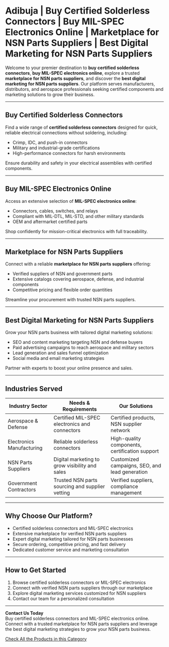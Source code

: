 # Adibuja | Buy Certified Solderless Connectors | Buy MIL-SPEC Electronics Online | Marketplace for NSN Parts Suppliers | Best Digital Marketing for NSN Parts Suppliers

Welcome to your premier destination to **buy certified solderless connectors**, **buy MIL-SPEC electronics online**, explore a trusted **marketplace for NSN parts suppliers**, and discover the **best digital marketing for NSN parts suppliers**. Our platform serves manufacturers, distributors, and aerospace professionals seeking certified components and marketing solutions to grow their business.

---

## Buy Certified Solderless Connectors

Find a wide range of **certified solderless connectors** designed for quick, reliable electrical connections without soldering, including:

- Crimp, IDC, and push-in connectors  
- Military and industrial-grade certifications  
- High-performance connectors for harsh environments  

Ensure durability and safety in your electrical assemblies with certified components.

---

## Buy MIL-SPEC Electronics Online

Access an extensive selection of **MIL-SPEC electronics online**:

- Connectors, cables, switches, and relays  
- Compliant with MIL-DTL, MIL-STD, and other military standards  
- OEM and aftermarket certified parts  

Shop confidently for mission-critical electronics with full traceability.

---

## Marketplace for NSN Parts Suppliers

Connect with a reliable **marketplace for NSN parts suppliers** offering:

- Verified suppliers of NSN and government parts  
- Extensive catalogs covering aerospace, defense, and industrial components  
- Competitive pricing and flexible order quantities  

Streamline your procurement with trusted NSN parts suppliers.

---

## Best Digital Marketing for NSN Parts Suppliers

Grow your NSN parts business with tailored digital marketing solutions:

- SEO and content marketing targeting NSN and defense buyers  
- Paid advertising campaigns to reach aerospace and military sectors  
- Lead generation and sales funnel optimization  
- Social media and email marketing strategies  

Partner with experts to boost your online presence and sales.

---

## Industries Served

| Industry Sector        | Needs & Requirements                           | Our Solutions                                    |
|------------------------|------------------------------------------------|--------------------------------------------------|
| Aerospace & Defense   | Certified MIL-SPEC electronics and connectors    | Certified products, NSN supplier network          |
| Electronics Manufacturing | Reliable solderless connectors                    | High-quality components, certification support   |
| NSN Parts Suppliers   | Digital marketing to grow visibility and sales    | Customized campaigns, SEO, and lead generation    |
| Government Contractors | Trusted NSN parts sourcing and supplier vetting   | Verified suppliers, compliance management         |

---

## Why Choose Our Platform?

- Certified solderless connectors and MIL-SPEC electronics  
- Extensive marketplace for verified NSN parts suppliers  
- Expert digital marketing tailored for NSN parts businesses  
- Secure ordering, competitive pricing, and fast delivery  
- Dedicated customer service and marketing consultation  

---

## How to Get Started

1. Browse certified solderless connectors or MIL-SPEC electronics  
2. Connect with verified NSN parts suppliers through our marketplace  
3. Explore digital marketing services customized for NSN suppliers  
4. Contact our team for a personalized consultation  

---

**Contact Us Today**  
Buy certified solderless connectors and MIL-SPEC electronics online. Connect with a trusted marketplace for NSN parts suppliers and leverage the best digital marketing strategies to grow your NSN parts business.

[Check All the Products in this Category](https://www.adibuja.com/categories/nsn)

